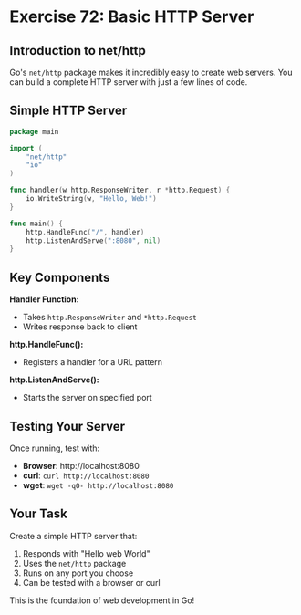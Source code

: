 # Exercise 72: Basic HTTP Server

## Introduction to net/http

Go's `net/http` package makes it incredibly easy to create web servers. You can build a complete HTTP server with just a few lines of code.

## Simple HTTP Server

```go
package main

import (
    "net/http"
    "io"
)

func handler(w http.ResponseWriter, r *http.Request) {
    io.WriteString(w, "Hello, Web!")
}

func main() {
    http.HandleFunc("/", handler)
    http.ListenAndServe(":8080", nil)
}
```

## Key Components

**Handler Function:**
- Takes `http.ResponseWriter` and `*http.Request`
- Writes response back to client

**http.HandleFunc():**
- Registers a handler for a URL pattern

**http.ListenAndServe():**
- Starts the server on specified port

## Testing Your Server

Once running, test with:
- **Browser**: http://localhost:8080
- **curl**: `curl http://localhost:8080`
- **wget**: `wget -qO- http://localhost:8080`

## Your Task

Create a simple HTTP server that:
1. Responds with "Hello web World" 
2. Uses the `net/http` package
3. Runs on any port you choose
4. Can be tested with a browser or curl

This is the foundation of web development in Go!